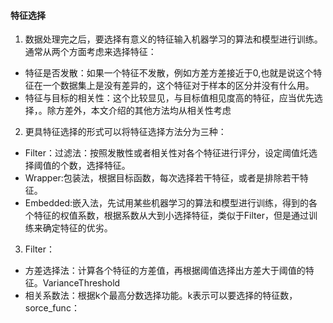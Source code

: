 #### 特征选择
1. 数据处理完之后，要选择有意义的特征输入机器学习的算法和模型进行训练。通常从两个方面考虑来选择特征：
- 特征是否发散：如果一个特征不发散，例如方差方差接近于0,也就是说这个特征在一个数据集上是没有差异的，这个特征对于样本的区分并没有什么用。
- 特征与目标的相关性：这个比较显见，与目标值相见度高的特征，应当优先选择，。除方差外，本文介绍的其他方法均从相关性考虑
2. 更具特征选择的形式可以将特征选择方法分为三种：
- Filter：过滤法：按照发散性或者相关性对各个特征进行评分，设定阈值灹选择阈值的个数，选择特征。
- Wrapper:包装法，根据目标函数，每次选择若干特征，或者是排除若干特征。
- Embedded:嵌入法，先试用某些机器学习的算法和模型进行训练，得到的各个特征的权值系数，根据系数从大到小选择特征，类似于Filter，但是通过训练来确定特征的优劣。
3. Filter：
- 方差选择法：计算各个特征的方差值，再根据阈值选择出方差大于阈值的特征。VarianceThreshold
- 相关系数法：根据k个最高分数选择功能。k表示可以要选择的特征数，sorce_func：